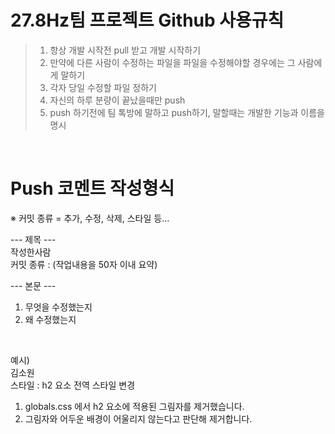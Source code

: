 # 27.8Hz팀 프로젝트 Github 사용규칙
> 1. 항상 개발 시작전 pull 받고 개발 시작하기
> 2. 만약에 다른 사람이 수정하는 파일을 파일을 수정해야할 경우에는 그 사람에게 말하기
> 3. 각자 당일 수정할 파일 정하기
> 4. 자신의 하루 분량이 끝났을때만 push
> 5. push 하기전에 팀 톡방에 말하고 push하기, 말할때는 개발한 기능과 이름을 명시

<br>

# Push 코멘트 작성형식

※ 커밋 종류 = 추가, 수정, 삭제, 스타일 등...

--- 제목 --- <br>
작성한사람<br>
커밋 종류 : (작업내용을 50자 이내 요약)

--- 본문 ---<br>
1. 무엇을 수정했는지
2. 왜 수정했는지

<br>

예시) <br>
김소원  <br>
스타일 : h2 요소 전역 스타일 변경 <br>

1. globals.css 에서 h2 요소에 적용된 그림자를 제거했습니다.
2. 그림자와 어두운 배경이 어울리지 않는다고 판단해 제거합니다.
